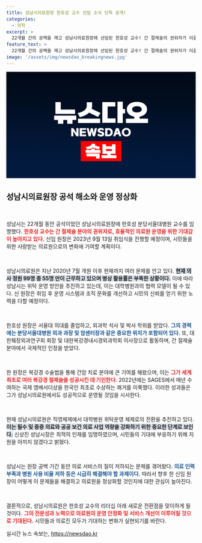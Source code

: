 ```yaml
---
title: 성남시의료원장 한호성 교수 선임 소식 단독 공개!
categories:
  - 의학
excerpt: >
  22개월 간의 공백을 깨고 성남시의료원장에 선임된 한호성 교수! 간 절제술의 권위자가 이끌어갈 의료원의 새로운 미래와 운영 정상화에 대한 기대감이 고조되고 있습니다. 클릭하여 자세한 소식을 확인하세요!
feature_text: >
  22개월 간의 공백을 깨고 성남시의료원장에 선임된 한호성 교수! 간 절제술의 권위자가 이끌어갈 의료원의 새로운 미래와 운영 정상화에 대한 기대감이 고조되고 있습니다. 클릭하여 자세한 소식을 확인하세요!
image: '/assets/img/newsdao_breakingnews.jpg'
---
```


<p><img src="/assets/img/newsdao_breakingnews.jpg" alt="ontimetimes 속보" /></p>

<h2 data-ke-size="size26">성남시의료원장 공석 해소와 운영 정상화</h2>

<p data-ke-size="size16">&nbsp;</p>

<p>성남시는 22개월 동안 공석이었던 성남시의료원장에 한호성 분당서울대병원 교수를 임명했다. <b><span style="color: #ee2323;">한호성 교수는 간 절제술 분야의 권위자로, 효율적인 의료원 운영을 위한 기대감이 높아지고 있다.</span></b> 신임 원장은 2023년 9월 13일 취임식을 진행할 예정이며, 시민들을 위한 사랑받는 의료원으로의 변화에 기여할 계획이다. </p>

<p data-ke-size="size16">&nbsp;</p>

<p>성남시의료원은 지난 2020년 7월 개원 이후 현재까지 여러 문제를 안고 있다. <b><span style="background-color: #21538527;">현재 의사 정원 99명 중 55명 만이 근무하고 있으며 병상 활용률은 부족한 상황이다.</span></b> 이에 따라 성남시는 위탁 운영 방안을 추진하고 있는데, 이는 대학병원과의 협력 모델이 될 수 있다. 신 원장은 취임 후 운영 시스템과 조직 문화를 개선하고 시민의 신뢰를 얻기 위한 노력을 다할 예정이다.</p>

<p data-ke-size="size16">&nbsp;</p>

<p>한호성 원장은 서울대 의대를 졸업하고, 외과학 석사 및 박사 학위를 받았다. <b><span style="color: #1a5490;">그의 경력에는 분당서울대병원 외과 과장 및 암센터장과 같은 중요한 위치가 포함되어 있다.</span></b> 또, 대한췌장외과연구회 회장 및 대한복강경내시경외과학회 이사장으로 활동하며, 간 절제술 분야에서 국제적인 인정을 받았다. </p>

<p data-ke-size="size16">&nbsp;</p>

<p>한 원장은 복강경 수술법을 통해 간암 치료 분야에 큰 기여를 해왔으며, 이는 <b><span style="color: #ee2323;">그가 세계 최초로 여러 복강경 절제술을 성공시킨 데 기인한다.</span></b> 2022년에는 SAGES에서 매년 수여하는 국제 앰배서더상을 한국인 최초로 수상하는 쾌거를 이룩했다. 이러한 성과들은 그가 성남시의료원에서도 성공적으로 운영될 것임을 시사한다.</p>

<p data-ke-size="size16">&nbsp;</p>

<p>현재 성남시의료원은 직영체제에서 대학병원 위탁운영 체제로의 전환을 추진하고 있다. <b><span style="background-color: #21538527;">이는 필수 및 중증 의료와 공공 보건 의료 사업 역량을 강화하기 위한 중요한 단계로 보인다.</span></b> 신상진 성남시장은 최적의 인재를 임명하였으며, 시민들의 기대에 부응하기 위해 지원을 아끼지 않겠다고 밝혔다.</p>

<p data-ke-size="size16">&nbsp;</p>

<p>성남시는 원장 공백 기간 동안 의료 서비스의 질이 저하되는 문제를 겪어왔다. <b><span style="color: #1a5490;">의료 인력 부족과 병원 사용 비율 저하 등은 시급히 해결해야 할 과제이다.</span></b> 따라서 향후 한 신임 원장이 어떻게 이 문제들을 해결하고 의료원을 정상화할 것인지에 대한 관심이 높아진다. </p>

<p data-ke-size="size16">&nbsp;</p>

<p>결론적으로, 성남시의료원은 한호성 교수의 리더십 아래 새로운 전환점을 맞이하게 될 것이다. <b><span style="color: #ee2323;">그의 전문성과 노력으로 의료원의 운영 안정화 및 서비스 개선이 이루어질 것으로 기대된다.</span></b> 시민들과 의료진 모두가 기대하는 변화가 실현되기를 바란다.</p>
실시간 뉴스 속보는, <a href="https://newsdao.kr" rel="dofollow">https://newsdao.kr</a>


